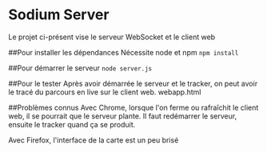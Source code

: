 # Sodium Server
Le projet ci-présent vise le serveur WebSocket et le client web

##Pour installer les dépendances
Nécessite node et npm
`npm install`

##Pour démarrer le serveur
`node server.js`

##Pour le tester
Après avoir démarrée le serveur et le tracker, on peut avoir le tracé du parcours en live sur le client web.
webapp.html

##Problèmes connus
Avec Chrome, lorsque l'on ferme ou rafraîchit le client web, il se pourrait que le serveur plante.
Il faut redémarrer le serveur, ensuite le tracker quand ça se produit.

Avec Firefox, l'interface de la carte est un peu brisé